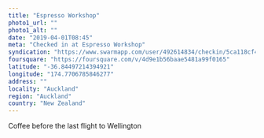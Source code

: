 ```yaml
---
title: "Espresso Workshop"
photo1_url: ""
photo1_alt: ""
date: "2019-04-01T08:45"
meta: "Checked in at Espresso Workshop"
syndication: "https://www.swarmapp.com/user/492614834/checkin/5ca118cf4acb19002c198081"
foursquare: "https://foursquare.com/v/4d9e1b56baae5481a99f0165"
latitude: "-36.84497214394921"
longitude: "174.7706785846277"
address: ""
locality: "Auckland"
region: "Auckland"
country: "New Zealand"
---
```

Coffee before the last flight to Wellington
